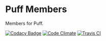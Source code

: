 # Puff Members

Members for Puff.

[![Codacy Badge](https://api.codacy.com/project/badge/grade/53b0aad4651c4dd2abae734c6941fb06)](https://www.codacy.com/app/lewisgoddard/puff-members)
[![Code Climate](https://codeclimate.com/github/eustasy/puff-members/badges/gpa.svg)](https://codeclimate.com/github/eustasy/puff-members)
[![Travis CI](https://api.travis-ci.org/eustasy/puff-members.svg)](https://travis-ci.org/eustasy/puff-members)

